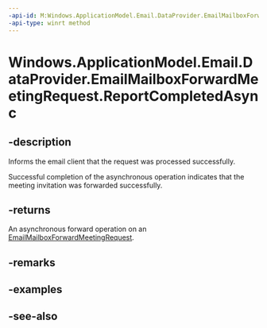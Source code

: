 ----api-id: M:Windows.ApplicationModel.Email.DataProvider.EmailMailboxForwardMeetingRequest.ReportCompletedAsync
-api-type: winrt method
---<!-- Method syntaxpublic Windows.Foundation.IAsyncAction ReportCompletedAsync()--># Windows.ApplicationModel.Email.DataProvider.EmailMailboxForwardMeetingRequest.ReportCompletedAsync## -descriptionInforms the email client that the request was processed successfully.Successful completion of the asynchronous operation indicates that the meeting invitation was forwarded successfully.## -returnsAn asynchronous forward operation on an [EmailMailboxForwardMeetingRequest](emailmailboxforwardmeetingrequest.md).## -remarks## -examples## -see-also